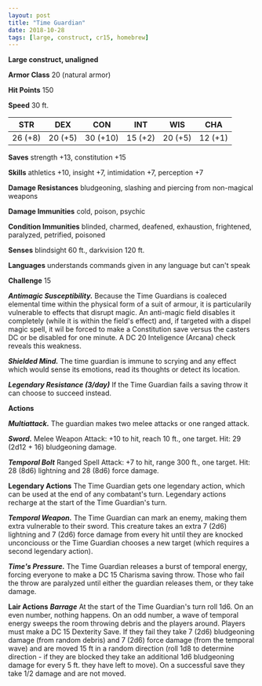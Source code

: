 ```yaml
---
layout: post
title: "Time Guardian"
date: 2018-10-28
tags: [large, construct, cr15, homebrew]
---
```


**Large construct, unaligned**

**Armor Class** 20 (natural armor)

**Hit Points** 150

**Speed** 30 ft.

|   STR   |   DEX   |   CON   |   INT   |   WIS   |   CHA   |
|:-----:|:-----:|:-----:|:-----:|:-----:|:-----:|
| 26 (+8) | 20 (+5) | 30 (+10) | 15 (+2) | 20 (+5) | 12 (+1) |

**Saves** strength +13, constitution +15

**Skills** athletics +10, insight +7, intimidation +7, perception +7

**Damage Resistances** bludgeoning, slashing and piercing from non-magical weapons

**Damage Immunities** cold, poison, psychic

**Condition Immunities** blinded, charmed, deafened, exhaustion, frightened, paralyzed, petrified, poisoned

**Senses** blindsight 60 ft., darkvision 120 ft.

**Languages** understands commands given in any language but can't speak

**Challenge** 15

***Antimagic Susceptibility.*** Because the Time Guardians is coaleced elemental time within the physical form of a suit of armour, it is particularily vulnerable to effects that disrupt magic.  An anti-magic field disables it completely (while it is within the field's effect) and, if targeted with a dispel magic spell, it wil be forced to make a Constitution save versus the casters DC or be disabled for one minute.  A DC 20 Inteligence (Arcana) check reveals this weakness.

***Shielded Mind.*** The time guardian is immune to scrying and any effect which would sense its emotions, read its thoughts or detect its location.

***Legendary Resistance (3/day)*** If the Time Guardian fails a saving throw it can choose to succeed instead.

**Actions**

***Multiattack.*** The guardian makes two melee attacks or one ranged attack.

***Sword.*** Melee Weapon Attack: +10 to hit, reach 10 ft., one target. Hit: 29 (2d12 + 16) bludgeoning damage.

***Temporal Bolt*** Ranged Spell Attack: +7 to hit, range 300 ft., one target. Hit: 28 (8d6) lightning and 28 (8d6) force damage.

**Legendary Actions**  The Time Guardian gets one legendary action, which can be used at the end of any combatant's turn.  Legendary actions recharge at the start of the Time Guardian's turn.

***Temporal Weapon.*** The Time Guardian can mark an enemy, making them extra vulnerable to their sword.  This creature takes an extra 7 (2d6) lightning and 7 (2d6) force damage from every hit until they are knocked unconciouss or the Time Guardian chooses a new target (which requires a second legendary action).

***Time's Pressure.*** The Time Guardian releases a burst of temporal energy, forcing everyone to make a DC 15 Charisma saving throw.  Those who fail the throw are paralyzed until either the guardian releases them, or they take damage.

**Lair Actions** 
***Barrage*** At the start of the Time Guardian's turn roll 1d6.  On an even number, nothing happens.  On an odd number, a wave of temporal energy sweeps the room throwing debris and the players around.  Players must make a DC 15 Dexterity Save.  If they fail they take 7 (2d6) bludgeoning damage (from random debris) and 7 (2d6) force damage (from the temporal wave) and are moved 15 ft in a random direction (roll 1d8 to determine direction - if they are blocked they take an additional 1d6 bludgeoning damage for every 5 ft. they have left to move).  On a successful save they take 1/2 damage and are not moved.
